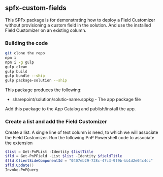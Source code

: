 ## spfx-custom-fields

This SPFx package is for demonstrating how to deploy a Field Customizer without provisioning a custom field in the solution. And use the installed Field Customizer on an existing column.

### Building the code

```bash
git clone the repo
npm i
npm i -g gulp
gulp clean
gulp build
gulp bundle --ship
gulp package-solution --ship
```

This package produces the following:

* sharepoint/solution/solutio-name.sppkg - The app package file

Add this package to the App Catalog and publish/install the app.
### Create a list and add the Field Customizer

Create a list. A single line of text column is need, to which we will associate the Field Customizer.
Run the following PnP Powershell code to associate the extension
```Powershell
$list = Get-PnPList -Identity $listTitle  
$fld = Get-PnPField -List $list -Identity $fieldTitle  
$fld.ClientSideComponentId = "0407eb29-728c-47c3-9f9b-bb1d2e04c4cc"  
$fld.Update()  
Invoke-PnPQuery 
```
